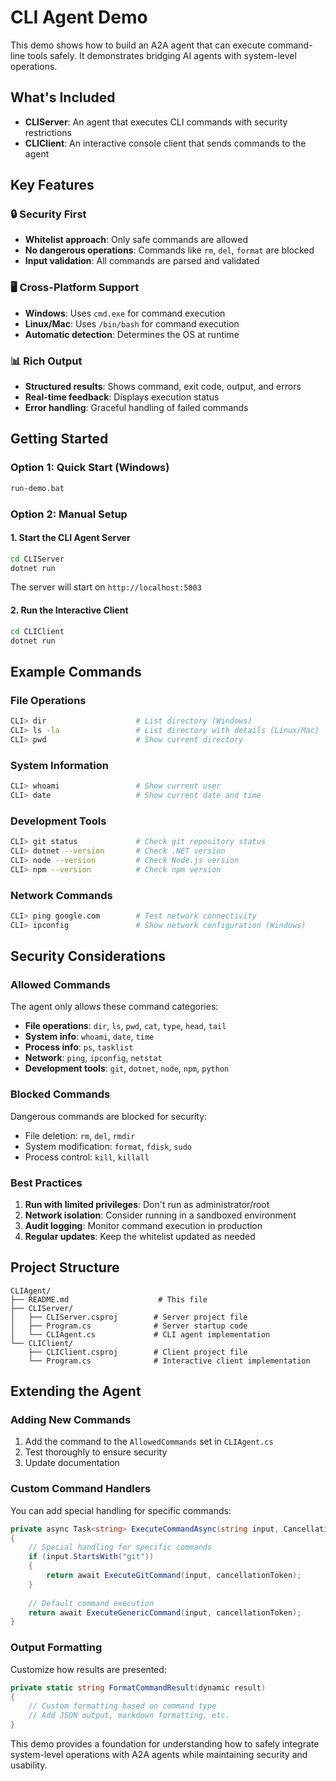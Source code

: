 # CLI Agent Demo

This demo shows how to build an A2A agent that can execute command-line tools safely. It demonstrates bridging AI agents with system-level operations.

## What's Included

- **CLIServer**: An agent that executes CLI commands with security restrictions
- **CLIClient**: An interactive console client that sends commands to the agent

## Key Features

### 🔒 Security First
- **Whitelist approach**: Only safe commands are allowed
- **No dangerous operations**: Commands like `rm`, `del`, `format` are blocked
- **Input validation**: All commands are parsed and validated

### 🖥️ Cross-Platform Support
- **Windows**: Uses `cmd.exe` for command execution
- **Linux/Mac**: Uses `/bin/bash` for command execution
- **Automatic detection**: Determines the OS at runtime

### 📊 Rich Output
- **Structured results**: Shows command, exit code, output, and errors
- **Real-time feedback**: Displays execution status
- **Error handling**: Graceful handling of failed commands

## Getting Started

### Option 1: Quick Start (Windows)
```bash
run-demo.bat
```

### Option 2: Manual Setup

#### 1. Start the CLI Agent Server
```bash
cd CLIServer
dotnet run
```
The server will start on `http://localhost:5003`

#### 2. Run the Interactive Client
```bash
cd CLIClient
dotnet run
```

## Example Commands

### File Operations
```bash
CLI> dir                    # List directory (Windows)
CLI> ls -la                 # List directory with details (Linux/Mac)
CLI> pwd                    # Show current directory
```

### System Information
```bash
CLI> whoami                 # Show current user
CLI> date                   # Show current date and time
```

### Development Tools
```bash
CLI> git status             # Check git repository status
CLI> dotnet --version       # Check .NET version
CLI> node --version         # Check Node.js version
CLI> npm --version          # Check npm version
```

### Network Commands
```bash
CLI> ping google.com        # Test network connectivity
CLI> ipconfig               # Show network configuration (Windows)
```

## Security Considerations

### Allowed Commands
The agent only allows these command categories:
- **File operations**: `dir`, `ls`, `pwd`, `cat`, `type`, `head`, `tail`
- **System info**: `whoami`, `date`, `time`
- **Process info**: `ps`, `tasklist`
- **Network**: `ping`, `ipconfig`, `netstat`
- **Development tools**: `git`, `dotnet`, `node`, `npm`, `python`

### Blocked Commands
Dangerous commands are blocked for security:
- File deletion: `rm`, `del`, `rmdir`
- System modification: `format`, `fdisk`, `sudo`
- Process control: `kill`, `killall`

### Best Practices
1. **Run with limited privileges**: Don't run as administrator/root
2. **Network isolation**: Consider running in a sandboxed environment
3. **Audit logging**: Monitor command execution in production
4. **Regular updates**: Keep the whitelist updated as needed

## Project Structure

```text
CLIAgent/
├── README.md                    # This file
├── CLIServer/
│   ├── CLIServer.csproj        # Server project file
│   ├── Program.cs              # Server startup code
│   └── CLIAgent.cs             # CLI agent implementation
└── CLIClient/
    ├── CLIClient.csproj        # Client project file
    └── Program.cs              # Interactive client implementation
```

## Extending the Agent

### Adding New Commands
1. Add the command to the `AllowedCommands` set in `CLIAgent.cs`
2. Test thoroughly to ensure security
3. Update documentation

### Custom Command Handlers
You can add special handling for specific commands:

```csharp
private async Task<string> ExecuteCommandAsync(string input, CancellationToken cancellationToken)
{
    // Special handling for specific commands
    if (input.StartsWith("git"))
    {
        return await ExecuteGitCommand(input, cancellationToken);
    }
    
    // Default command execution
    return await ExecuteGenericCommand(input, cancellationToken);
}
```

### Output Formatting
Customize how results are presented:

```csharp
private static string FormatCommandResult(dynamic result)
{
    // Custom formatting based on command type
    // Add JSON output, markdown formatting, etc.
}
```

This demo provides a foundation for understanding how to safely integrate system-level operations with A2A agents while maintaining security and usability.
